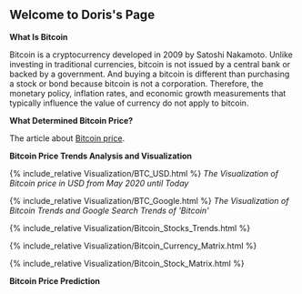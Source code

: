 ## Welcome to Doris's Page

**What Is Bitcoin** 

Bitcoin is a cryptocurrency developed in 2009 by Satoshi Nakamoto. Unlike investing in traditional currencies, bitcoin is not issued by a central bank or backed by a government. And buying a bitcoin is different than purchasing a stock or bond because bitcoin is not a corporation. Therefore, the monetary policy, inflation rates, and economic growth measurements that typically influence the value of currency do not apply to bitcoin. 

**What Determined Bitcoin Price?** 

The article about [Bitcoin price](https://www.thebalance.com/who-sets-bitcoin-s-price-391278).

**Bitcoin Price Trends Analysis and Visualization**

{% include_relative Visualization/BTC_USD.html %}
*The Visualization of Bitcoin price in USD from May 2020 until Today* 

{% include_relative Visualization/BTC_Google.html %}
*The Visualization of Bitcoin Trends and Google Search Trends of 'Bitcoin'*

{% include_relative Visualization/Bitcoin_Stocks_Trends.html %}

{% include_relative Visualization/Bitcoin_Currency_Matrix.html %}

{% include_relative Visualization/Bitcoin_Stock_Matrix.html %}


**Bitcoin Price Prediction**
